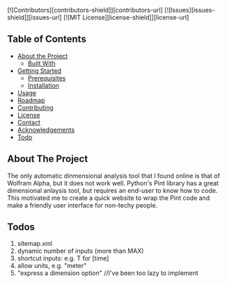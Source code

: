 <!-- https://github.com/othneildrew/Best-README-Template -->

[![Contributors][contributors-shield]][contributors-url]
[![Issues][issues-shield]][issues-url]
[![MIT License][license-shield]][license-url]

## Table of Contents

* [About the Project](#about-the-project)
  * [Built With](#built-with)
* [Getting Started](#getting-started)
  * [Prerequisites](#prerequisites)
  * [Installation](#installation)
* [Usage](#usage)
* [Roadmap](#roadmap)
* [Contributing](#contributing)
* [License](#license)
* [Contact](#contact)
* [Acknowledgements](#acknowledgements)
* [Todo](#Todos)

## About The Project

The only automatic dinmensional analysis tool that I found online is that of Wolfram Alpha, but it does not work well. Python's Pint library has a great dimensional anlaysis tool, but requires an end-user to know how to code. This motivated me to create a quick website to wrap the Pint code and make a friendly user interface for non-techy people.

## Todos

1. sitemap.xml
3. dynamic number of inputs (more than MAX)
4. shortcut inputs: e.g. T for [time]
5. allow units, e.g. "meter"
6. "express a dimension option" //I've been too lazy to implement